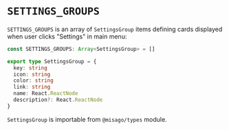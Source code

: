 # `SETTINGS_GROUPS`

`SETTINGS_GROUPS` is an array of `SettingsGroup` items defining cards displayed when user clicks "Settings" in main menu:

```typescript
const SETTINGS_GROUPS: Array<SettingsGroup> = []

export type SettingsGroup = {
  key: string
  icon: string
  color: string
  link: string
  name: React.ReactNode
  description?: React.ReactNode
}
```

`SettingsGroup` is importable from `@misago/types` module.
